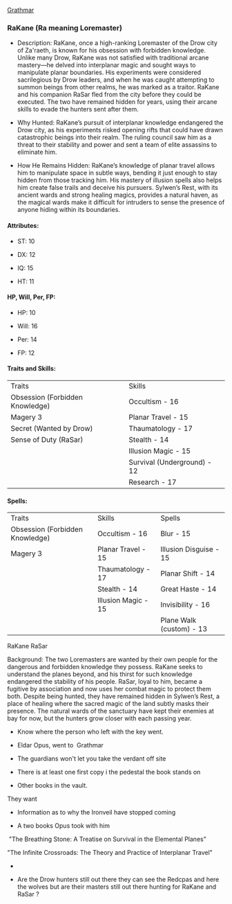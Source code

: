 [Grathmar](Grathmar.md.md)

### RaKane (Ra meaning Loremaster)

- Description: RaKane, once a high-ranking Loremaster of the Drow city of Za'raeth, is known for his obsession with forbidden knowledge. Unlike many Drow, RaKane was not satisfied with traditional arcane mastery—he delved into interplanar magic and sought ways to manipulate planar boundaries. His experiments were considered sacrilegious by Drow leaders, and when he was caught attempting to summon beings from other realms, he was marked as a traitor. RaKane and his companion RaSar fled from the city before they could be executed. The two have remained hidden for years, using their arcane skills to evade the hunters sent after them.
    
- Why Hunted: RaKane’s pursuit of interplanar knowledge endangered the Drow city, as his experiments risked opening rifts that could have drawn catastrophic beings into their realm. The ruling council saw him as a threat to their stability and power and sent a team of elite assassins to eliminate him.
    
- How He Remains Hidden: RaKane’s knowledge of planar travel allows him to manipulate space in subtle ways, bending it just enough to stay hidden from those tracking him. His mastery of illusion spells also helps him create false trails and deceive his pursuers. Sylwen’s Rest, with its ancient wards and strong healing magics, provides a natural haven, as the magical wards make it difficult for intruders to sense the presence of anyone hiding within its boundaries.
    

#### Attributes:

- ST: 10
    
- DX: 12
    
- IQ: 15
    
- HT: 11
    

#### HP, Will, Per, FP:

- HP: 10
    
- Will: 16
    
- Per: 14
    
- FP: 12
    

#### Traits and Skills:

|   |   |
|---|---|
|Traits|Skills|
|Obsession (Forbidden Knowledge)|Occultism - 16|
|Magery 3|Planar Travel - 15|
|Secret (Wanted by Drow)|Thaumatology - 17|
|Sense of Duty (RaSar)|Stealth - 14|
||Illusion Magic - 15|
||Survival (Underground) - 12|
||Research - 17|

#### Spells:

|   |   |   |
|---|---|---|
|Traits|Skills|Spells|
|Obsession (Forbidden Knowledge)|Occultism - 16|Blur - 15|
|Magery 3|Planar Travel - 15|Illusion Disguise - 15|
||Thaumatology - 17|Planar Shift - 14|
||Stealth - 14|Great Haste - 14|
||Illusion Magic - 15|Invisibility - 16|
|||Plane Walk (custom) - 13|
RaKane RaSar

Background: The two Loremasters are wanted by their own people for the dangerous and forbidden knowledge they possess. RaKane seeks to understand the planes beyond, and his thirst for such knowledge endangered the stability of his people. RaSar, loyal to him, became a fugitive by association and now uses her combat magic to protect them both. Despite being hunted, they have remained hidden in Sylwen’s Rest, a place of healing where the sacred magic of the land subtly masks their presence. The natural wards of the sanctuary have kept their enemies at bay for now, but the hunters grow closer with each passing year.

  

- Know where the person who left with the key went.
    

- Eldar Opus, went to  Grathmar
    

- The guardians won't let you take the verdant off site
    

- There is at least one first copy i the pedestal the book stands on

- Other books in the vault.


  

They want

- Information as to why the Ironveil have stopped coming
    
- A two books Opus took with him
    

 "The Breathing Stone: A Treatise on Survival in the Elemental Planes"

"The Infinite Crossroads: The Theory and Practice of Interplanar Travel"

-   
    
- Are the Drow hunters still out there they can see the Redcpas and here the wolves but are their masters still out there hunting for RaKane and RaSar ?